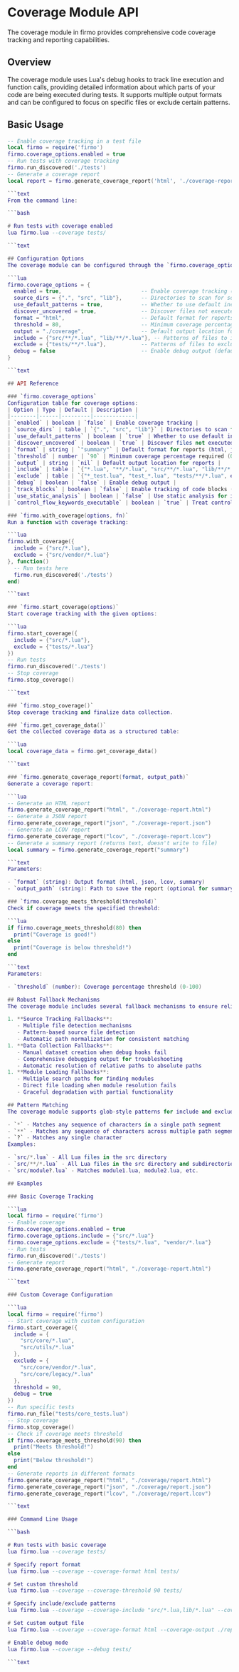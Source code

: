 # Coverage Module API
The coverage module in firmo provides comprehensive code coverage tracking and reporting capabilities.

## Overview
The coverage module uses Lua's debug hooks to track line execution and function calls, providing detailed information about which parts of your code are being executed during tests. It supports multiple output formats and can be configured to focus on specific files or exclude certain patterns.

## Basic Usage

```lua
-- Enable coverage tracking in a test file
local firmo = require('firmo')
firmo.coverage_options.enabled = true
-- Run tests with coverage tracking
firmo.run_discovered('./tests')
-- Generate a coverage report
local report = firmo.generate_coverage_report('html', './coverage-report.html')

```text
From the command line:

```bash

# Run tests with coverage enabled
lua firmo.lua --coverage tests/

```text

## Configuration Options
The coverage module can be configured through the `firmo.coverage_options` table:

```lua
firmo.coverage_options = {
  enabled = true,                         -- Enable coverage tracking (default: false)
  source_dirs = {".", "src", "lib"},      -- Directories to scan for source files
  use_default_patterns = true,            -- Whether to use default include/exclude patterns
  discover_uncovered = true,              -- Discover files not executed by tests
  format = "html",                        -- Default format for reports (html, json, lcov, summary)
  threshold = 80,                         -- Minimum coverage percentage required (default: 80)
  output = "./coverage",                  -- Default output location for reports
  include = {"src/**/*.lua", "lib/**/*.lua"}, -- Patterns of files to include in coverage
  exclude = {"tests/**/*.lua"},           -- Patterns of files to exclude from coverage
  debug = false                           -- Enable debug output (default: false)
}

```text

## API Reference

### `firmo.coverage_options`
Configuration table for coverage options:
| Option | Type | Default | Description |
|--------|------|---------|-------------|
| `enabled` | boolean | `false` | Enable coverage tracking |
| `source_dirs` | table | `{".", "src", "lib"}` | Directories to scan for source files |
| `use_default_patterns` | boolean | `true` | Whether to use default include/exclude patterns |
| `discover_uncovered` | boolean | `true` | Discover files not executed by tests |
| `format` | string | `"summary"` | Default format for reports (html, json, lcov, summary) |
| `threshold` | number | `90` | Minimum coverage percentage required (0-100) |
| `output` | string | `nil` | Default output location for reports |
| `include` | table | `{"*.lua", "**/*.lua", "src/**/*.lua", "lib/**/*.lua"}` | Patterns of files to include |
| `exclude` | table | `{"*_test.lua", "test_*.lua", "tests/**/*.lua", etc.}` | Patterns to exclude |
| `debug` | boolean | `false` | Enable debug output |
| `track_blocks` | boolean | `false` | Enable tracking of code blocks (if/else, loops) |
| `use_static_analysis` | boolean | `false` | Use static analysis for improved accuracy |
| `control_flow_keywords_executable` | boolean | `true` | Treat control flow keywords (`end`, `else`, etc.) as executable lines |

### `firmo.with_coverage(options, fn)`
Run a function with coverage tracking:

```lua
firmo.with_coverage({
  include = {"src/*.lua"},
  exclude = {"src/vendor/*.lua"}
}, function()
  -- Run tests here
  firmo.run_discovered('./tests')
end)

```text

### `firmo.start_coverage(options)`
Start coverage tracking with the given options:

```lua
firmo.start_coverage({
  include = {"src/*.lua"},
  exclude = {"tests/*.lua"}
})
-- Run tests
firmo.run_discovered('./tests')
-- Stop coverage
firmo.stop_coverage()

```text

### `firmo.stop_coverage()`
Stop coverage tracking and finalize data collection.

### `firmo.get_coverage_data()`
Get the collected coverage data as a structured table:

```lua
local coverage_data = firmo.get_coverage_data()

```text

### `firmo.generate_coverage_report(format, output_path)`
Generate a coverage report:

```lua
-- Generate an HTML report
firmo.generate_coverage_report("html", "./coverage-report.html")
-- Generate a JSON report
firmo.generate_coverage_report("json", "./coverage-report.json")
-- Generate an LCOV report
firmo.generate_coverage_report("lcov", "./coverage-report.lcov")
-- Generate a summary report (returns text, doesn't write to file)
local summary = firmo.generate_coverage_report("summary")

```text
Parameters:

- `format` (string): Output format (html, json, lcov, summary)
- `output_path` (string): Path to save the report (optional for summary format)

### `firmo.coverage_meets_threshold(threshold)`
Check if coverage meets the specified threshold:

```lua
if firmo.coverage_meets_threshold(80) then
  print("Coverage is good!")
else
  print("Coverage is below threshold!")
end

```text
Parameters:

- `threshold` (number): Coverage percentage threshold (0-100)

## Robust Fallback Mechanisms
The coverage module includes several fallback mechanisms to ensure reliable operation:

1. **Source Tracking Fallbacks**:
   - Multiple file detection mechanisms
   - Pattern-based source file detection
   - Automatic path normalization for consistent matching
1. **Data Collection Fallbacks**:
   - Manual dataset creation when debug hooks fail
   - Comprehensive debugging output for troubleshooting
   - Automatic resolution of relative paths to absolute paths
1. **Module Loading Fallbacks**:
   - Multiple search paths for finding modules
   - Direct file loading when module resolution fails
   - Graceful degradation with partial functionality

## Pattern Matching
The coverage module supports glob-style patterns for include and exclude options:

- `*` - Matches any sequence of characters in a single path segment
- `**` - Matches any sequence of characters across multiple path segments
- `?` - Matches any single character
Examples:

- `src/*.lua` - All Lua files in the src directory
- `src/**/*.lua` - All Lua files in the src directory and subdirectories
- `src/module?.lua` - Matches module1.lua, module2.lua, etc.

## Examples

### Basic Coverage Tracking

```lua
local firmo = require('firmo')
-- Enable coverage
firmo.coverage_options.enabled = true
firmo.coverage_options.include = {"src/*.lua"}
firmo.coverage_options.exclude = {"tests/*.lua", "vendor/*.lua"}
-- Run tests
firmo.run_discovered('./tests')
-- Generate report
firmo.generate_coverage_report("html", "./coverage-report.html")

```text

### Custom Coverage Configuration

```lua
local firmo = require('firmo')
-- Start coverage with custom configuration
firmo.start_coverage({
  include = {
    "src/core/*.lua",
    "src/utils/*.lua"
  },
  exclude = {
    "src/core/vendor/*.lua",
    "src/core/legacy/*.lua"
  },
  threshold = 90,
  debug = true
})
-- Run specific tests
firmo.run_file("tests/core_tests.lua")
-- Stop coverage
firmo.stop_coverage()
-- Check if coverage meets threshold
if firmo.coverage_meets_threshold(90) then
  print("Meets threshold!")
else
  print("Below threshold!")
end
-- Generate reports in different formats
firmo.generate_coverage_report("html", "./coverage/report.html")
firmo.generate_coverage_report("json", "./coverage/report.json")
firmo.generate_coverage_report("lcov", "./coverage/report.lcov")

```text

### Command Line Usage

```bash

# Run tests with basic coverage
lua firmo.lua --coverage tests/

# Specify report format
lua firmo.lua --coverage --coverage-format html tests/

# Set custom threshold
lua firmo.lua --coverage --coverage-threshold 90 tests/

# Specify include/exclude patterns
lua firmo.lua --coverage --coverage-include "src/*.lua,lib/*.lua" --coverage-exclude "vendor/*" tests/

# Set custom output file
lua firmo.lua --coverage --coverage-format html --coverage-output ./reports/coverage.html tests/

# Enable debug mode
lua firmo.lua --coverage --debug tests/

```text

